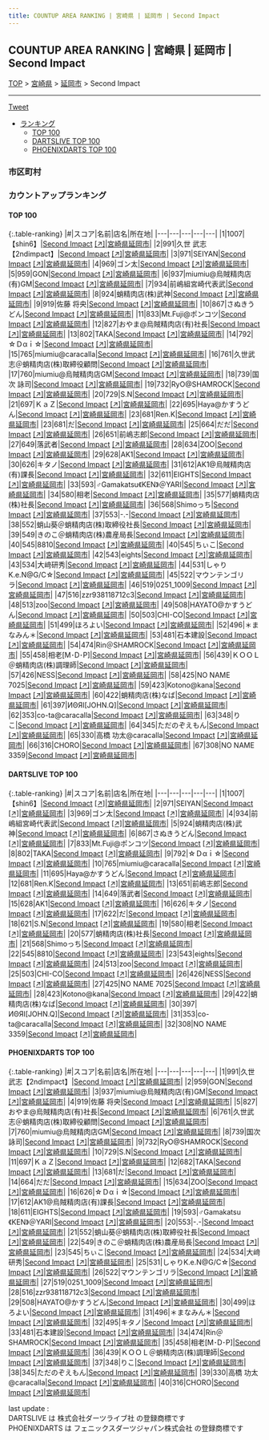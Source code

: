 ```yaml
---
title: COUNTUP AREA RANKING | 宮崎県 | 延岡市 | Second Impact
---
```

## COUNTUP AREA RANKING | 宮崎県 | 延岡市 | Second Impact

[TOP](/darts/rank/) > [宮崎県](/darts/rank/宮崎県/) > [延岡市](/darts/rank/宮崎県/延岡市/) > Second Impact

___

<a href="https://twitter.com/share?ref_src=twsrc%5Etfw" data-text="COUNTUP AREA RANKING | 宮崎県延岡市Second Impact" class="twitter-share-button" data-hashtags="DARTSLIVE,PHOENIXDARTS,darts,ダーツ" data-show-count="false">Tweet</a>

* [ランキング](#カウントアップランキング)
    * [TOP 100](#top-100)
    * [DARTSLIVE TOP 100](#dartslive-top-100)
    * [PHOENIXDARTS TOP 100](#phoenixdarts-top-100)

### 市区町村

<ul>

</ul>

### カウントアップランキング

#### TOP 100



{:.table-ranking}
|#|スコア|名前|店名|所在地|
|---|---|---|---|---|
|1|1007|<span class="rank-name-dl">【shin6】</span>|<a href="/darts/rank/shops/5726c1d4e5c97b0825d56fb0e5c39bac.html">Second Impact</a> <a href="https://search.dartslive.com/jp/shop/5726c1d4e5c97b0825d56fb0e5c39bac">[↗]</a>|<a href="/darts/rank/宮崎県/延岡市">宮崎県延岡市</a>|
|2|991|<span class="rank-name-pd">久世 武志【2ndimpact】</span>|<a href="/darts/rank/shops/91145.html">Second Impact</a> <a href="https://vs.phoenixdarts.com/jp/shop/shopDetailInfo/s_91145?s_seq=91145">[↗]</a>|<a href="/darts/rank/宮崎県/延岡市">宮崎県延岡市</a>|
|3|971|<span class="rank-name-dl">SEIYAN</span>|<a href="/darts/rank/shops/5726c1d4e5c97b0825d56fb0e5c39bac.html">Second Impact</a> <a href="https://search.dartslive.com/jp/shop/5726c1d4e5c97b0825d56fb0e5c39bac">[↗]</a>|<a href="/darts/rank/宮崎県/延岡市">宮崎県延岡市</a>|
|4|969|<span class="rank-name-dl">ゴン太</span>|<a href="/darts/rank/shops/5726c1d4e5c97b0825d56fb0e5c39bac.html">Second Impact</a> <a href="https://search.dartslive.com/jp/shop/5726c1d4e5c97b0825d56fb0e5c39bac">[↗]</a>|<a href="/darts/rank/宮崎県/延岡市">宮崎県延岡市</a>|
|5|959|<span class="rank-name-pd">GON</span>|<a href="/darts/rank/shops/91145.html">Second Impact</a> <a href="https://vs.phoenixdarts.com/jp/shop/shopDetailInfo/s_91145?s_seq=91145">[↗]</a>|<a href="/darts/rank/宮崎県/延岡市">宮崎県延岡市</a>|
|6|937|<span class="rank-name-pd">miumiu@烏賊精肉店(有)GM</span>|<a href="/darts/rank/shops/91145.html">Second Impact</a> <a href="https://vs.phoenixdarts.com/jp/shop/shopDetailInfo/s_91145?s_seq=91145">[↗]</a>|<a href="/darts/rank/宮崎県/延岡市">宮崎県延岡市</a>|
|7|934|<span class="rank-name-dl">前嶋組宮崎代表武</span>|<a href="/darts/rank/shops/5726c1d4e5c97b0825d56fb0e5c39bac.html">Second Impact</a> <a href="https://search.dartslive.com/jp/shop/5726c1d4e5c97b0825d56fb0e5c39bac">[↗]</a>|<a href="/darts/rank/宮崎県/延岡市">宮崎県延岡市</a>|
|8|924|<span class="rank-name-dl">蛸精肉店(株)武神</span>|<a href="/darts/rank/shops/5726c1d4e5c97b0825d56fb0e5c39bac.html">Second Impact</a> <a href="https://search.dartslive.com/jp/shop/5726c1d4e5c97b0825d56fb0e5c39bac">[↗]</a>|<a href="/darts/rank/宮崎県/延岡市">宮崎県延岡市</a>|
|9|919|<span class="rank-name-pd">佐藤 将央</span>|<a href="/darts/rank/shops/91145.html">Second Impact</a> <a href="https://vs.phoenixdarts.com/jp/shop/shopDetailInfo/s_91145?s_seq=91145">[↗]</a>|<a href="/darts/rank/宮崎県/延岡市">宮崎県延岡市</a>|
|10|867|<span class="rank-name-dl">さぬきうどん</span>|<a href="/darts/rank/shops/5726c1d4e5c97b0825d56fb0e5c39bac.html">Second Impact</a> <a href="https://search.dartslive.com/jp/shop/5726c1d4e5c97b0825d56fb0e5c39bac">[↗]</a>|<a href="/darts/rank/宮崎県/延岡市">宮崎県延岡市</a>|
|11|833|<span class="rank-name-dl">Mt.Fuji@ポンコツ</span>|<a href="/darts/rank/shops/5726c1d4e5c97b0825d56fb0e5c39bac.html">Second Impact</a> <a href="https://search.dartslive.com/jp/shop/5726c1d4e5c97b0825d56fb0e5c39bac">[↗]</a>|<a href="/darts/rank/宮崎県/延岡市">宮崎県延岡市</a>|
|12|827|<span class="rank-name-pd">おやま@烏賊精肉店(有)社長</span>|<a href="/darts/rank/shops/91145.html">Second Impact</a> <a href="https://vs.phoenixdarts.com/jp/shop/shopDetailInfo/s_91145?s_seq=91145">[↗]</a>|<a href="/darts/rank/宮崎県/延岡市">宮崎県延岡市</a>|
|13|802|<span class="rank-name-dl">TAKA</span>|<a href="/darts/rank/shops/5726c1d4e5c97b0825d56fb0e5c39bac.html">Second Impact</a> <a href="https://search.dartslive.com/jp/shop/5726c1d4e5c97b0825d56fb0e5c39bac">[↗]</a>|<a href="/darts/rank/宮崎県/延岡市">宮崎県延岡市</a>|
|14|792|<span class="rank-name-dl">☆Ｄαｉ☆</span>|<a href="/darts/rank/shops/5726c1d4e5c97b0825d56fb0e5c39bac.html">Second Impact</a> <a href="https://search.dartslive.com/jp/shop/5726c1d4e5c97b0825d56fb0e5c39bac">[↗]</a>|<a href="/darts/rank/宮崎県/延岡市">宮崎県延岡市</a>|
|15|765|<span class="rank-name-dl">miumiu@caracalla</span>|<a href="/darts/rank/shops/5726c1d4e5c97b0825d56fb0e5c39bac.html">Second Impact</a> <a href="https://search.dartslive.com/jp/shop/5726c1d4e5c97b0825d56fb0e5c39bac">[↗]</a>|<a href="/darts/rank/宮崎県/延岡市">宮崎県延岡市</a>|
|16|761|<span class="rank-name-pd">久世武志＠蛸精肉店(株)取締役顧問</span>|<a href="/darts/rank/shops/91145.html">Second Impact</a> <a href="https://vs.phoenixdarts.com/jp/shop/shopDetailInfo/s_91145?s_seq=91145">[↗]</a>|<a href="/darts/rank/宮崎県/延岡市">宮崎県延岡市</a>|
|17|760|<span class="rank-name-pd">miumiu@烏賊精肉店GM</span>|<a href="/darts/rank/shops/91145.html">Second Impact</a> <a href="https://vs.phoenixdarts.com/jp/shop/shopDetailInfo/s_91145?s_seq=91145">[↗]</a>|<a href="/darts/rank/宮崎県/延岡市">宮崎県延岡市</a>|
|18|739|<span class="rank-name-pd"><span class="pro-icon-pd"></span>国次 詠司</span>|<a href="/darts/rank/shops/91145.html">Second Impact</a> <a href="https://vs.phoenixdarts.com/jp/shop/shopDetailInfo/s_91145?s_seq=91145">[↗]</a>|<a href="/darts/rank/宮崎県/延岡市">宮崎県延岡市</a>|
|19|732|<span class="rank-name-pd">RyO@SHAMROCK</span>|<a href="/darts/rank/shops/91145.html">Second Impact</a> <a href="https://vs.phoenixdarts.com/jp/shop/shopDetailInfo/s_91145?s_seq=91145">[↗]</a>|<a href="/darts/rank/宮崎県/延岡市">宮崎県延岡市</a>|
|20|729|<span class="rank-name-pd">S.N</span>|<a href="/darts/rank/shops/91145.html">Second Impact</a> <a href="https://vs.phoenixdarts.com/jp/shop/shopDetailInfo/s_91145?s_seq=91145">[↗]</a>|<a href="/darts/rank/宮崎県/延岡市">宮崎県延岡市</a>|
|21|697|<span class="rank-name-pd">ＫａＺ</span>|<a href="/darts/rank/shops/91145.html">Second Impact</a> <a href="https://vs.phoenixdarts.com/jp/shop/shopDetailInfo/s_91145?s_seq=91145">[↗]</a>|<a href="/darts/rank/宮崎県/延岡市">宮崎県延岡市</a>|
|22|695|<span class="rank-name-dl">Haya@かすうどん</span>|<a href="/darts/rank/shops/5726c1d4e5c97b0825d56fb0e5c39bac.html">Second Impact</a> <a href="https://search.dartslive.com/jp/shop/5726c1d4e5c97b0825d56fb0e5c39bac">[↗]</a>|<a href="/darts/rank/宮崎県/延岡市">宮崎県延岡市</a>|
|23|681|<span class="rank-name-dl">Ren.K</span>|<a href="/darts/rank/shops/5726c1d4e5c97b0825d56fb0e5c39bac.html">Second Impact</a> <a href="https://search.dartslive.com/jp/shop/5726c1d4e5c97b0825d56fb0e5c39bac">[↗]</a>|<a href="/darts/rank/宮崎県/延岡市">宮崎県延岡市</a>|
|23|681|<span class="rank-name-pd">だ</span>|<a href="/darts/rank/shops/91145.html">Second Impact</a> <a href="https://vs.phoenixdarts.com/jp/shop/shopDetailInfo/s_91145?s_seq=91145">[↗]</a>|<a href="/darts/rank/宮崎県/延岡市">宮崎県延岡市</a>|
|25|664|<span class="rank-name-pd">だだ</span>|<a href="/darts/rank/shops/91145.html">Second Impact</a> <a href="https://vs.phoenixdarts.com/jp/shop/shopDetailInfo/s_91145?s_seq=91145">[↗]</a>|<a href="/darts/rank/宮崎県/延岡市">宮崎県延岡市</a>|
|26|651|<span class="rank-name-dl">前嶋志郎</span>|<a href="/darts/rank/shops/5726c1d4e5c97b0825d56fb0e5c39bac.html">Second Impact</a> <a href="https://search.dartslive.com/jp/shop/5726c1d4e5c97b0825d56fb0e5c39bac">[↗]</a>|<a href="/darts/rank/宮崎県/延岡市">宮崎県延岡市</a>|
|27|649|<span class="rank-name-dl">落武者</span>|<a href="/darts/rank/shops/5726c1d4e5c97b0825d56fb0e5c39bac.html">Second Impact</a> <a href="https://search.dartslive.com/jp/shop/5726c1d4e5c97b0825d56fb0e5c39bac">[↗]</a>|<a href="/darts/rank/宮崎県/延岡市">宮崎県延岡市</a>|
|28|634|<span class="rank-name-pd">ZOO</span>|<a href="/darts/rank/shops/91145.html">Second Impact</a> <a href="https://vs.phoenixdarts.com/jp/shop/shopDetailInfo/s_91145?s_seq=91145">[↗]</a>|<a href="/darts/rank/宮崎県/延岡市">宮崎県延岡市</a>|
|29|628|<span class="rank-name-dl">AK1</span>|<a href="/darts/rank/shops/5726c1d4e5c97b0825d56fb0e5c39bac.html">Second Impact</a> <a href="https://search.dartslive.com/jp/shop/5726c1d4e5c97b0825d56fb0e5c39bac">[↗]</a>|<a href="/darts/rank/宮崎県/延岡市">宮崎県延岡市</a>|
|30|626|<span class="rank-name-dl">キタノ</span>|<a href="/darts/rank/shops/5726c1d4e5c97b0825d56fb0e5c39bac.html">Second Impact</a> <a href="https://search.dartslive.com/jp/shop/5726c1d4e5c97b0825d56fb0e5c39bac">[↗]</a>|<a href="/darts/rank/宮崎県/延岡市">宮崎県延岡市</a>|
|31|612|<span class="rank-name-pd">AK1@烏賊精肉店(有)課長</span>|<a href="/darts/rank/shops/91145.html">Second Impact</a> <a href="https://vs.phoenixdarts.com/jp/shop/shopDetailInfo/s_91145?s_seq=91145">[↗]</a>|<a href="/darts/rank/宮崎県/延岡市">宮崎県延岡市</a>|
|32|611|<span class="rank-name-pd">EIGHTS</span>|<a href="/darts/rank/shops/91145.html">Second Impact</a> <a href="https://vs.phoenixdarts.com/jp/shop/shopDetailInfo/s_91145?s_seq=91145">[↗]</a>|<a href="/darts/rank/宮崎県/延岡市">宮崎県延岡市</a>|
|33|593|<span class="rank-name-pd">♂Gamakatsu《KEN》＠YARI</span>|<a href="/darts/rank/shops/91145.html">Second Impact</a> <a href="https://vs.phoenixdarts.com/jp/shop/shopDetailInfo/s_91145?s_seq=91145">[↗]</a>|<a href="/darts/rank/宮崎県/延岡市">宮崎県延岡市</a>|
|34|580|<span class="rank-name-dl">相老</span>|<a href="/darts/rank/shops/5726c1d4e5c97b0825d56fb0e5c39bac.html">Second Impact</a> <a href="https://search.dartslive.com/jp/shop/5726c1d4e5c97b0825d56fb0e5c39bac">[↗]</a>|<a href="/darts/rank/宮崎県/延岡市">宮崎県延岡市</a>|
|35|577|<span class="rank-name-dl">蛸精肉店(株)社長</span>|<a href="/darts/rank/shops/5726c1d4e5c97b0825d56fb0e5c39bac.html">Second Impact</a> <a href="https://search.dartslive.com/jp/shop/5726c1d4e5c97b0825d56fb0e5c39bac">[↗]</a>|<a href="/darts/rank/宮崎県/延岡市">宮崎県延岡市</a>|
|36|568|<span class="rank-name-dl">Shimoっち</span>|<a href="/darts/rank/shops/5726c1d4e5c97b0825d56fb0e5c39bac.html">Second Impact</a> <a href="https://search.dartslive.com/jp/shop/5726c1d4e5c97b0825d56fb0e5c39bac">[↗]</a>|<a href="/darts/rank/宮崎県/延岡市">宮崎県延岡市</a>|
|37|553|<span class="rank-name-pd">-.-</span>|<a href="/darts/rank/shops/91145.html">Second Impact</a> <a href="https://vs.phoenixdarts.com/jp/shop/shopDetailInfo/s_91145?s_seq=91145">[↗]</a>|<a href="/darts/rank/宮崎県/延岡市">宮崎県延岡市</a>|
|38|552|<span class="rank-name-pd">蛸山葵＠蛸精肉店(株)取締役社長</span>|<a href="/darts/rank/shops/91145.html">Second Impact</a> <a href="https://vs.phoenixdarts.com/jp/shop/shopDetailInfo/s_91145?s_seq=91145">[↗]</a>|<a href="/darts/rank/宮崎県/延岡市">宮崎県延岡市</a>|
|39|549|<span class="rank-name-pd">きのこ＠蛸精肉店(株)農産局長</span>|<a href="/darts/rank/shops/91145.html">Second Impact</a> <a href="https://vs.phoenixdarts.com/jp/shop/shopDetailInfo/s_91145?s_seq=91145">[↗]</a>|<a href="/darts/rank/宮崎県/延岡市">宮崎県延岡市</a>|
|40|545|<span class="rank-name-dl">8810</span>|<a href="/darts/rank/shops/5726c1d4e5c97b0825d56fb0e5c39bac.html">Second Impact</a> <a href="https://search.dartslive.com/jp/shop/5726c1d4e5c97b0825d56fb0e5c39bac">[↗]</a>|<a href="/darts/rank/宮崎県/延岡市">宮崎県延岡市</a>|
|40|545|<span class="rank-name-pd">ちぃこ</span>|<a href="/darts/rank/shops/91145.html">Second Impact</a> <a href="https://vs.phoenixdarts.com/jp/shop/shopDetailInfo/s_91145?s_seq=91145">[↗]</a>|<a href="/darts/rank/宮崎県/延岡市">宮崎県延岡市</a>|
|42|543|<span class="rank-name-dl">eights</span>|<a href="/darts/rank/shops/5726c1d4e5c97b0825d56fb0e5c39bac.html">Second Impact</a> <a href="https://search.dartslive.com/jp/shop/5726c1d4e5c97b0825d56fb0e5c39bac">[↗]</a>|<a href="/darts/rank/宮崎県/延岡市">宮崎県延岡市</a>|
|43|534|<span class="rank-name-pd">大﨑研秀</span>|<a href="/darts/rank/shops/91145.html">Second Impact</a> <a href="https://vs.phoenixdarts.com/jp/shop/shopDetailInfo/s_91145?s_seq=91145">[↗]</a>|<a href="/darts/rank/宮崎県/延岡市">宮崎県延岡市</a>|
|44|531|<span class="rank-name-pd">しゃりK.e.N@G/C☆</span>|<a href="/darts/rank/shops/91145.html">Second Impact</a> <a href="https://vs.phoenixdarts.com/jp/shop/shopDetailInfo/s_91145?s_seq=91145">[↗]</a>|<a href="/darts/rank/宮崎県/延岡市">宮崎県延岡市</a>|
|45|522|<span class="rank-name-pd">マウンテンゴリラ</span>|<a href="/darts/rank/shops/91145.html">Second Impact</a> <a href="https://vs.phoenixdarts.com/jp/shop/shopDetailInfo/s_91145?s_seq=91145">[↗]</a>|<a href="/darts/rank/宮崎県/延岡市">宮崎県延岡市</a>|
|46|519|<span class="rank-name-pd">0251_1009</span>|<a href="/darts/rank/shops/91145.html">Second Impact</a> <a href="https://vs.phoenixdarts.com/jp/shop/shopDetailInfo/s_91145?s_seq=91145">[↗]</a>|<a href="/darts/rank/宮崎県/延岡市">宮崎県延岡市</a>|
|47|516|<span class="rank-name-pd">zzr938118712c3</span>|<a href="/darts/rank/shops/91145.html">Second Impact</a> <a href="https://vs.phoenixdarts.com/jp/shop/shopDetailInfo/s_91145?s_seq=91145">[↗]</a>|<a href="/darts/rank/宮崎県/延岡市">宮崎県延岡市</a>|
|48|513|<span class="rank-name-dl">zoo</span>|<a href="/darts/rank/shops/5726c1d4e5c97b0825d56fb0e5c39bac.html">Second Impact</a> <a href="https://search.dartslive.com/jp/shop/5726c1d4e5c97b0825d56fb0e5c39bac">[↗]</a>|<a href="/darts/rank/宮崎県/延岡市">宮崎県延岡市</a>|
|49|508|<span class="rank-name-pd">HAYATO@かすうどん</span>|<a href="/darts/rank/shops/91145.html">Second Impact</a> <a href="https://vs.phoenixdarts.com/jp/shop/shopDetailInfo/s_91145?s_seq=91145">[↗]</a>|<a href="/darts/rank/宮崎県/延岡市">宮崎県延岡市</a>|
|50|503|<span class="rank-name-dl">CHI-CO</span>|<a href="/darts/rank/shops/5726c1d4e5c97b0825d56fb0e5c39bac.html">Second Impact</a> <a href="https://search.dartslive.com/jp/shop/5726c1d4e5c97b0825d56fb0e5c39bac">[↗]</a>|<a href="/darts/rank/宮崎県/延岡市">宮崎県延岡市</a>|
|51|499|<span class="rank-name-pd">ほろよい</span>|<a href="/darts/rank/shops/91145.html">Second Impact</a> <a href="https://vs.phoenixdarts.com/jp/shop/shopDetailInfo/s_91145?s_seq=91145">[↗]</a>|<a href="/darts/rank/宮崎県/延岡市">宮崎県延岡市</a>|
|52|496|<span class="rank-name-pd">＊まなみん＊</span>|<a href="/darts/rank/shops/91145.html">Second Impact</a> <a href="https://vs.phoenixdarts.com/jp/shop/shopDetailInfo/s_91145?s_seq=91145">[↗]</a>|<a href="/darts/rank/宮崎県/延岡市">宮崎県延岡市</a>|
|53|481|<span class="rank-name-pd">石本建設</span>|<a href="/darts/rank/shops/91145.html">Second Impact</a> <a href="https://vs.phoenixdarts.com/jp/shop/shopDetailInfo/s_91145?s_seq=91145">[↗]</a>|<a href="/darts/rank/宮崎県/延岡市">宮崎県延岡市</a>|
|54|474|<span class="rank-name-pd">Rin＠SHAMROCK</span>|<a href="/darts/rank/shops/91145.html">Second Impact</a> <a href="https://vs.phoenixdarts.com/jp/shop/shopDetailInfo/s_91145?s_seq=91145">[↗]</a>|<a href="/darts/rank/宮崎県/延岡市">宮崎県延岡市</a>|
|55|458|<span class="rank-name-pd">相老[M･D･P]</span>|<a href="/darts/rank/shops/91145.html">Second Impact</a> <a href="https://vs.phoenixdarts.com/jp/shop/shopDetailInfo/s_91145?s_seq=91145">[↗]</a>|<a href="/darts/rank/宮崎県/延岡市">宮崎県延岡市</a>|
|56|439|<span class="rank-name-pd">ＫＯＯＬ＠蛸精肉店(株)調理師</span>|<a href="/darts/rank/shops/91145.html">Second Impact</a> <a href="https://vs.phoenixdarts.com/jp/shop/shopDetailInfo/s_91145?s_seq=91145">[↗]</a>|<a href="/darts/rank/宮崎県/延岡市">宮崎県延岡市</a>|
|57|426|<span class="rank-name-dl">NESS</span>|<a href="/darts/rank/shops/5726c1d4e5c97b0825d56fb0e5c39bac.html">Second Impact</a> <a href="https://search.dartslive.com/jp/shop/5726c1d4e5c97b0825d56fb0e5c39bac">[↗]</a>|<a href="/darts/rank/宮崎県/延岡市">宮崎県延岡市</a>|
|58|425|<span class="rank-name-dl">NO NAME 7025</span>|<a href="/darts/rank/shops/5726c1d4e5c97b0825d56fb0e5c39bac.html">Second Impact</a> <a href="https://search.dartslive.com/jp/shop/5726c1d4e5c97b0825d56fb0e5c39bac">[↗]</a>|<a href="/darts/rank/宮崎県/延岡市">宮崎県延岡市</a>|
|59|423|<span class="rank-name-dl">Kotono@kana</span>|<a href="/darts/rank/shops/5726c1d4e5c97b0825d56fb0e5c39bac.html">Second Impact</a> <a href="https://search.dartslive.com/jp/shop/5726c1d4e5c97b0825d56fb0e5c39bac">[↗]</a>|<a href="/darts/rank/宮崎県/延岡市">宮崎県延岡市</a>|
|60|422|<span class="rank-name-dl">蛸精肉店(株)なば</span>|<a href="/darts/rank/shops/5726c1d4e5c97b0825d56fb0e5c39bac.html">Second Impact</a> <a href="https://search.dartslive.com/jp/shop/5726c1d4e5c97b0825d56fb0e5c39bac">[↗]</a>|<a href="/darts/rank/宮崎県/延岡市">宮崎県延岡市</a>|
|61|397|<span class="rank-name-dl">ИΘЯI[JOHN.Q]</span>|<a href="/darts/rank/shops/5726c1d4e5c97b0825d56fb0e5c39bac.html">Second Impact</a> <a href="https://search.dartslive.com/jp/shop/5726c1d4e5c97b0825d56fb0e5c39bac">[↗]</a>|<a href="/darts/rank/宮崎県/延岡市">宮崎県延岡市</a>|
|62|353|<span class="rank-name-dl">co-ta@caracalla</span>|<a href="/darts/rank/shops/5726c1d4e5c97b0825d56fb0e5c39bac.html">Second Impact</a> <a href="https://search.dartslive.com/jp/shop/5726c1d4e5c97b0825d56fb0e5c39bac">[↗]</a>|<a href="/darts/rank/宮崎県/延岡市">宮崎県延岡市</a>|
|63|348|<span class="rank-name-pd">りこ</span>|<a href="/darts/rank/shops/91145.html">Second Impact</a> <a href="https://vs.phoenixdarts.com/jp/shop/shopDetailInfo/s_91145?s_seq=91145">[↗]</a>|<a href="/darts/rank/宮崎県/延岡市">宮崎県延岡市</a>|
|64|345|<span class="rank-name-pd">ただのぞえもん</span>|<a href="/darts/rank/shops/91145.html">Second Impact</a> <a href="https://vs.phoenixdarts.com/jp/shop/shopDetailInfo/s_91145?s_seq=91145">[↗]</a>|<a href="/darts/rank/宮崎県/延岡市">宮崎県延岡市</a>|
|65|330|<span class="rank-name-pd">高橋 功太@caracalla</span>|<a href="/darts/rank/shops/91145.html">Second Impact</a> <a href="https://vs.phoenixdarts.com/jp/shop/shopDetailInfo/s_91145?s_seq=91145">[↗]</a>|<a href="/darts/rank/宮崎県/延岡市">宮崎県延岡市</a>|
|66|316|<span class="rank-name-pd">CHORO</span>|<a href="/darts/rank/shops/91145.html">Second Impact</a> <a href="https://vs.phoenixdarts.com/jp/shop/shopDetailInfo/s_91145?s_seq=91145">[↗]</a>|<a href="/darts/rank/宮崎県/延岡市">宮崎県延岡市</a>|
|67|308|<span class="rank-name-dl">NO NAME 3359</span>|<a href="/darts/rank/shops/5726c1d4e5c97b0825d56fb0e5c39bac.html">Second Impact</a> <a href="https://search.dartslive.com/jp/shop/5726c1d4e5c97b0825d56fb0e5c39bac">[↗]</a>|<a href="/darts/rank/宮崎県/延岡市">宮崎県延岡市</a>|


#### DARTSLIVE TOP 100



{:.table-ranking}
|#|スコア|名前|店名|所在地|
|---|---|---|---|---|
|1|1007|<span class="rank-name-dl">【shin6】</span>|<a href="/darts/rank/shops/5726c1d4e5c97b0825d56fb0e5c39bac.html">Second Impact</a> <a href="https://search.dartslive.com/jp/shop/5726c1d4e5c97b0825d56fb0e5c39bac">[↗]</a>|<a href="/darts/rank/宮崎県/延岡市">宮崎県延岡市</a>|
|2|971|<span class="rank-name-dl">SEIYAN</span>|<a href="/darts/rank/shops/5726c1d4e5c97b0825d56fb0e5c39bac.html">Second Impact</a> <a href="https://search.dartslive.com/jp/shop/5726c1d4e5c97b0825d56fb0e5c39bac">[↗]</a>|<a href="/darts/rank/宮崎県/延岡市">宮崎県延岡市</a>|
|3|969|<span class="rank-name-dl">ゴン太</span>|<a href="/darts/rank/shops/5726c1d4e5c97b0825d56fb0e5c39bac.html">Second Impact</a> <a href="https://search.dartslive.com/jp/shop/5726c1d4e5c97b0825d56fb0e5c39bac">[↗]</a>|<a href="/darts/rank/宮崎県/延岡市">宮崎県延岡市</a>|
|4|934|<span class="rank-name-dl">前嶋組宮崎代表武</span>|<a href="/darts/rank/shops/5726c1d4e5c97b0825d56fb0e5c39bac.html">Second Impact</a> <a href="https://search.dartslive.com/jp/shop/5726c1d4e5c97b0825d56fb0e5c39bac">[↗]</a>|<a href="/darts/rank/宮崎県/延岡市">宮崎県延岡市</a>|
|5|924|<span class="rank-name-dl">蛸精肉店(株)武神</span>|<a href="/darts/rank/shops/5726c1d4e5c97b0825d56fb0e5c39bac.html">Second Impact</a> <a href="https://search.dartslive.com/jp/shop/5726c1d4e5c97b0825d56fb0e5c39bac">[↗]</a>|<a href="/darts/rank/宮崎県/延岡市">宮崎県延岡市</a>|
|6|867|<span class="rank-name-dl">さぬきうどん</span>|<a href="/darts/rank/shops/5726c1d4e5c97b0825d56fb0e5c39bac.html">Second Impact</a> <a href="https://search.dartslive.com/jp/shop/5726c1d4e5c97b0825d56fb0e5c39bac">[↗]</a>|<a href="/darts/rank/宮崎県/延岡市">宮崎県延岡市</a>|
|7|833|<span class="rank-name-dl">Mt.Fuji@ポンコツ</span>|<a href="/darts/rank/shops/5726c1d4e5c97b0825d56fb0e5c39bac.html">Second Impact</a> <a href="https://search.dartslive.com/jp/shop/5726c1d4e5c97b0825d56fb0e5c39bac">[↗]</a>|<a href="/darts/rank/宮崎県/延岡市">宮崎県延岡市</a>|
|8|802|<span class="rank-name-dl">TAKA</span>|<a href="/darts/rank/shops/5726c1d4e5c97b0825d56fb0e5c39bac.html">Second Impact</a> <a href="https://search.dartslive.com/jp/shop/5726c1d4e5c97b0825d56fb0e5c39bac">[↗]</a>|<a href="/darts/rank/宮崎県/延岡市">宮崎県延岡市</a>|
|9|792|<span class="rank-name-dl">☆Ｄαｉ☆</span>|<a href="/darts/rank/shops/5726c1d4e5c97b0825d56fb0e5c39bac.html">Second Impact</a> <a href="https://search.dartslive.com/jp/shop/5726c1d4e5c97b0825d56fb0e5c39bac">[↗]</a>|<a href="/darts/rank/宮崎県/延岡市">宮崎県延岡市</a>|
|10|765|<span class="rank-name-dl">miumiu@caracalla</span>|<a href="/darts/rank/shops/5726c1d4e5c97b0825d56fb0e5c39bac.html">Second Impact</a> <a href="https://search.dartslive.com/jp/shop/5726c1d4e5c97b0825d56fb0e5c39bac">[↗]</a>|<a href="/darts/rank/宮崎県/延岡市">宮崎県延岡市</a>|
|11|695|<span class="rank-name-dl">Haya@かすうどん</span>|<a href="/darts/rank/shops/5726c1d4e5c97b0825d56fb0e5c39bac.html">Second Impact</a> <a href="https://search.dartslive.com/jp/shop/5726c1d4e5c97b0825d56fb0e5c39bac">[↗]</a>|<a href="/darts/rank/宮崎県/延岡市">宮崎県延岡市</a>|
|12|681|<span class="rank-name-dl">Ren.K</span>|<a href="/darts/rank/shops/5726c1d4e5c97b0825d56fb0e5c39bac.html">Second Impact</a> <a href="https://search.dartslive.com/jp/shop/5726c1d4e5c97b0825d56fb0e5c39bac">[↗]</a>|<a href="/darts/rank/宮崎県/延岡市">宮崎県延岡市</a>|
|13|651|<span class="rank-name-dl">前嶋志郎</span>|<a href="/darts/rank/shops/5726c1d4e5c97b0825d56fb0e5c39bac.html">Second Impact</a> <a href="https://search.dartslive.com/jp/shop/5726c1d4e5c97b0825d56fb0e5c39bac">[↗]</a>|<a href="/darts/rank/宮崎県/延岡市">宮崎県延岡市</a>|
|14|649|<span class="rank-name-dl">落武者</span>|<a href="/darts/rank/shops/5726c1d4e5c97b0825d56fb0e5c39bac.html">Second Impact</a> <a href="https://search.dartslive.com/jp/shop/5726c1d4e5c97b0825d56fb0e5c39bac">[↗]</a>|<a href="/darts/rank/宮崎県/延岡市">宮崎県延岡市</a>|
|15|628|<span class="rank-name-dl">AK1</span>|<a href="/darts/rank/shops/5726c1d4e5c97b0825d56fb0e5c39bac.html">Second Impact</a> <a href="https://search.dartslive.com/jp/shop/5726c1d4e5c97b0825d56fb0e5c39bac">[↗]</a>|<a href="/darts/rank/宮崎県/延岡市">宮崎県延岡市</a>|
|16|626|<span class="rank-name-dl">キタノ</span>|<a href="/darts/rank/shops/5726c1d4e5c97b0825d56fb0e5c39bac.html">Second Impact</a> <a href="https://search.dartslive.com/jp/shop/5726c1d4e5c97b0825d56fb0e5c39bac">[↗]</a>|<a href="/darts/rank/宮崎県/延岡市">宮崎県延岡市</a>|
|17|622|<span class="rank-name-dl">だ</span>|<a href="/darts/rank/shops/5726c1d4e5c97b0825d56fb0e5c39bac.html">Second Impact</a> <a href="https://search.dartslive.com/jp/shop/5726c1d4e5c97b0825d56fb0e5c39bac">[↗]</a>|<a href="/darts/rank/宮崎県/延岡市">宮崎県延岡市</a>|
|18|621|<span class="rank-name-dl">S.N</span>|<a href="/darts/rank/shops/5726c1d4e5c97b0825d56fb0e5c39bac.html">Second Impact</a> <a href="https://search.dartslive.com/jp/shop/5726c1d4e5c97b0825d56fb0e5c39bac">[↗]</a>|<a href="/darts/rank/宮崎県/延岡市">宮崎県延岡市</a>|
|19|580|<span class="rank-name-dl">相老</span>|<a href="/darts/rank/shops/5726c1d4e5c97b0825d56fb0e5c39bac.html">Second Impact</a> <a href="https://search.dartslive.com/jp/shop/5726c1d4e5c97b0825d56fb0e5c39bac">[↗]</a>|<a href="/darts/rank/宮崎県/延岡市">宮崎県延岡市</a>|
|20|577|<span class="rank-name-dl">蛸精肉店(株)社長</span>|<a href="/darts/rank/shops/5726c1d4e5c97b0825d56fb0e5c39bac.html">Second Impact</a> <a href="https://search.dartslive.com/jp/shop/5726c1d4e5c97b0825d56fb0e5c39bac">[↗]</a>|<a href="/darts/rank/宮崎県/延岡市">宮崎県延岡市</a>|
|21|568|<span class="rank-name-dl">Shimoっち</span>|<a href="/darts/rank/shops/5726c1d4e5c97b0825d56fb0e5c39bac.html">Second Impact</a> <a href="https://search.dartslive.com/jp/shop/5726c1d4e5c97b0825d56fb0e5c39bac">[↗]</a>|<a href="/darts/rank/宮崎県/延岡市">宮崎県延岡市</a>|
|22|545|<span class="rank-name-dl">8810</span>|<a href="/darts/rank/shops/5726c1d4e5c97b0825d56fb0e5c39bac.html">Second Impact</a> <a href="https://search.dartslive.com/jp/shop/5726c1d4e5c97b0825d56fb0e5c39bac">[↗]</a>|<a href="/darts/rank/宮崎県/延岡市">宮崎県延岡市</a>|
|23|543|<span class="rank-name-dl">eights</span>|<a href="/darts/rank/shops/5726c1d4e5c97b0825d56fb0e5c39bac.html">Second Impact</a> <a href="https://search.dartslive.com/jp/shop/5726c1d4e5c97b0825d56fb0e5c39bac">[↗]</a>|<a href="/darts/rank/宮崎県/延岡市">宮崎県延岡市</a>|
|24|513|<span class="rank-name-dl">zoo</span>|<a href="/darts/rank/shops/5726c1d4e5c97b0825d56fb0e5c39bac.html">Second Impact</a> <a href="https://search.dartslive.com/jp/shop/5726c1d4e5c97b0825d56fb0e5c39bac">[↗]</a>|<a href="/darts/rank/宮崎県/延岡市">宮崎県延岡市</a>|
|25|503|<span class="rank-name-dl">CHI-CO</span>|<a href="/darts/rank/shops/5726c1d4e5c97b0825d56fb0e5c39bac.html">Second Impact</a> <a href="https://search.dartslive.com/jp/shop/5726c1d4e5c97b0825d56fb0e5c39bac">[↗]</a>|<a href="/darts/rank/宮崎県/延岡市">宮崎県延岡市</a>|
|26|426|<span class="rank-name-dl">NESS</span>|<a href="/darts/rank/shops/5726c1d4e5c97b0825d56fb0e5c39bac.html">Second Impact</a> <a href="https://search.dartslive.com/jp/shop/5726c1d4e5c97b0825d56fb0e5c39bac">[↗]</a>|<a href="/darts/rank/宮崎県/延岡市">宮崎県延岡市</a>|
|27|425|<span class="rank-name-dl">NO NAME 7025</span>|<a href="/darts/rank/shops/5726c1d4e5c97b0825d56fb0e5c39bac.html">Second Impact</a> <a href="https://search.dartslive.com/jp/shop/5726c1d4e5c97b0825d56fb0e5c39bac">[↗]</a>|<a href="/darts/rank/宮崎県/延岡市">宮崎県延岡市</a>|
|28|423|<span class="rank-name-dl">Kotono@kana</span>|<a href="/darts/rank/shops/5726c1d4e5c97b0825d56fb0e5c39bac.html">Second Impact</a> <a href="https://search.dartslive.com/jp/shop/5726c1d4e5c97b0825d56fb0e5c39bac">[↗]</a>|<a href="/darts/rank/宮崎県/延岡市">宮崎県延岡市</a>|
|29|422|<span class="rank-name-dl">蛸精肉店(株)なば</span>|<a href="/darts/rank/shops/5726c1d4e5c97b0825d56fb0e5c39bac.html">Second Impact</a> <a href="https://search.dartslive.com/jp/shop/5726c1d4e5c97b0825d56fb0e5c39bac">[↗]</a>|<a href="/darts/rank/宮崎県/延岡市">宮崎県延岡市</a>|
|30|397|<span class="rank-name-dl">ИΘЯI[JOHN.Q]</span>|<a href="/darts/rank/shops/5726c1d4e5c97b0825d56fb0e5c39bac.html">Second Impact</a> <a href="https://search.dartslive.com/jp/shop/5726c1d4e5c97b0825d56fb0e5c39bac">[↗]</a>|<a href="/darts/rank/宮崎県/延岡市">宮崎県延岡市</a>|
|31|353|<span class="rank-name-dl">co-ta@caracalla</span>|<a href="/darts/rank/shops/5726c1d4e5c97b0825d56fb0e5c39bac.html">Second Impact</a> <a href="https://search.dartslive.com/jp/shop/5726c1d4e5c97b0825d56fb0e5c39bac">[↗]</a>|<a href="/darts/rank/宮崎県/延岡市">宮崎県延岡市</a>|
|32|308|<span class="rank-name-dl">NO NAME 3359</span>|<a href="/darts/rank/shops/5726c1d4e5c97b0825d56fb0e5c39bac.html">Second Impact</a> <a href="https://search.dartslive.com/jp/shop/5726c1d4e5c97b0825d56fb0e5c39bac">[↗]</a>|<a href="/darts/rank/宮崎県/延岡市">宮崎県延岡市</a>|


#### PHOENIXDARTS TOP 100



{:.table-ranking}
|#|スコア|名前|店名|所在地|
|---|---|---|---|---|
|1|991|<span class="rank-name-pd">久世 武志【2ndimpact】</span>|<a href="/darts/rank/shops/91145.html">Second Impact</a> <a href="https://vs.phoenixdarts.com/jp/shop/shopDetailInfo/s_91145?s_seq=91145">[↗]</a>|<a href="/darts/rank/宮崎県/延岡市">宮崎県延岡市</a>|
|2|959|<span class="rank-name-pd">GON</span>|<a href="/darts/rank/shops/91145.html">Second Impact</a> <a href="https://vs.phoenixdarts.com/jp/shop/shopDetailInfo/s_91145?s_seq=91145">[↗]</a>|<a href="/darts/rank/宮崎県/延岡市">宮崎県延岡市</a>|
|3|937|<span class="rank-name-pd">miumiu@烏賊精肉店(有)GM</span>|<a href="/darts/rank/shops/91145.html">Second Impact</a> <a href="https://vs.phoenixdarts.com/jp/shop/shopDetailInfo/s_91145?s_seq=91145">[↗]</a>|<a href="/darts/rank/宮崎県/延岡市">宮崎県延岡市</a>|
|4|919|<span class="rank-name-pd">佐藤 将央</span>|<a href="/darts/rank/shops/91145.html">Second Impact</a> <a href="https://vs.phoenixdarts.com/jp/shop/shopDetailInfo/s_91145?s_seq=91145">[↗]</a>|<a href="/darts/rank/宮崎県/延岡市">宮崎県延岡市</a>|
|5|827|<span class="rank-name-pd">おやま@烏賊精肉店(有)社長</span>|<a href="/darts/rank/shops/91145.html">Second Impact</a> <a href="https://vs.phoenixdarts.com/jp/shop/shopDetailInfo/s_91145?s_seq=91145">[↗]</a>|<a href="/darts/rank/宮崎県/延岡市">宮崎県延岡市</a>|
|6|761|<span class="rank-name-pd">久世武志＠蛸精肉店(株)取締役顧問</span>|<a href="/darts/rank/shops/91145.html">Second Impact</a> <a href="https://vs.phoenixdarts.com/jp/shop/shopDetailInfo/s_91145?s_seq=91145">[↗]</a>|<a href="/darts/rank/宮崎県/延岡市">宮崎県延岡市</a>|
|7|760|<span class="rank-name-pd">miumiu@烏賊精肉店GM</span>|<a href="/darts/rank/shops/91145.html">Second Impact</a> <a href="https://vs.phoenixdarts.com/jp/shop/shopDetailInfo/s_91145?s_seq=91145">[↗]</a>|<a href="/darts/rank/宮崎県/延岡市">宮崎県延岡市</a>|
|8|739|<span class="rank-name-pd"><span class="pro-icon-pd"></span>国次 詠司</span>|<a href="/darts/rank/shops/91145.html">Second Impact</a> <a href="https://vs.phoenixdarts.com/jp/shop/shopDetailInfo/s_91145?s_seq=91145">[↗]</a>|<a href="/darts/rank/宮崎県/延岡市">宮崎県延岡市</a>|
|9|732|<span class="rank-name-pd">RyO@SHAMROCK</span>|<a href="/darts/rank/shops/91145.html">Second Impact</a> <a href="https://vs.phoenixdarts.com/jp/shop/shopDetailInfo/s_91145?s_seq=91145">[↗]</a>|<a href="/darts/rank/宮崎県/延岡市">宮崎県延岡市</a>|
|10|729|<span class="rank-name-pd">S.N</span>|<a href="/darts/rank/shops/91145.html">Second Impact</a> <a href="https://vs.phoenixdarts.com/jp/shop/shopDetailInfo/s_91145?s_seq=91145">[↗]</a>|<a href="/darts/rank/宮崎県/延岡市">宮崎県延岡市</a>|
|11|697|<span class="rank-name-pd">ＫａＺ</span>|<a href="/darts/rank/shops/91145.html">Second Impact</a> <a href="https://vs.phoenixdarts.com/jp/shop/shopDetailInfo/s_91145?s_seq=91145">[↗]</a>|<a href="/darts/rank/宮崎県/延岡市">宮崎県延岡市</a>|
|12|682|<span class="rank-name-pd">TAKA</span>|<a href="/darts/rank/shops/91145.html">Second Impact</a> <a href="https://vs.phoenixdarts.com/jp/shop/shopDetailInfo/s_91145?s_seq=91145">[↗]</a>|<a href="/darts/rank/宮崎県/延岡市">宮崎県延岡市</a>|
|13|681|<span class="rank-name-pd">だ</span>|<a href="/darts/rank/shops/91145.html">Second Impact</a> <a href="https://vs.phoenixdarts.com/jp/shop/shopDetailInfo/s_91145?s_seq=91145">[↗]</a>|<a href="/darts/rank/宮崎県/延岡市">宮崎県延岡市</a>|
|14|664|<span class="rank-name-pd">だだ</span>|<a href="/darts/rank/shops/91145.html">Second Impact</a> <a href="https://vs.phoenixdarts.com/jp/shop/shopDetailInfo/s_91145?s_seq=91145">[↗]</a>|<a href="/darts/rank/宮崎県/延岡市">宮崎県延岡市</a>|
|15|634|<span class="rank-name-pd">ZOO</span>|<a href="/darts/rank/shops/91145.html">Second Impact</a> <a href="https://vs.phoenixdarts.com/jp/shop/shopDetailInfo/s_91145?s_seq=91145">[↗]</a>|<a href="/darts/rank/宮崎県/延岡市">宮崎県延岡市</a>|
|16|626|<span class="rank-name-pd">☆Ｄαｉ☆</span>|<a href="/darts/rank/shops/91145.html">Second Impact</a> <a href="https://vs.phoenixdarts.com/jp/shop/shopDetailInfo/s_91145?s_seq=91145">[↗]</a>|<a href="/darts/rank/宮崎県/延岡市">宮崎県延岡市</a>|
|17|612|<span class="rank-name-pd">AK1@烏賊精肉店(有)課長</span>|<a href="/darts/rank/shops/91145.html">Second Impact</a> <a href="https://vs.phoenixdarts.com/jp/shop/shopDetailInfo/s_91145?s_seq=91145">[↗]</a>|<a href="/darts/rank/宮崎県/延岡市">宮崎県延岡市</a>|
|18|611|<span class="rank-name-pd">EIGHTS</span>|<a href="/darts/rank/shops/91145.html">Second Impact</a> <a href="https://vs.phoenixdarts.com/jp/shop/shopDetailInfo/s_91145?s_seq=91145">[↗]</a>|<a href="/darts/rank/宮崎県/延岡市">宮崎県延岡市</a>|
|19|593|<span class="rank-name-pd">♂Gamakatsu《KEN》＠YARI</span>|<a href="/darts/rank/shops/91145.html">Second Impact</a> <a href="https://vs.phoenixdarts.com/jp/shop/shopDetailInfo/s_91145?s_seq=91145">[↗]</a>|<a href="/darts/rank/宮崎県/延岡市">宮崎県延岡市</a>|
|20|553|<span class="rank-name-pd">-.-</span>|<a href="/darts/rank/shops/91145.html">Second Impact</a> <a href="https://vs.phoenixdarts.com/jp/shop/shopDetailInfo/s_91145?s_seq=91145">[↗]</a>|<a href="/darts/rank/宮崎県/延岡市">宮崎県延岡市</a>|
|21|552|<span class="rank-name-pd">蛸山葵＠蛸精肉店(株)取締役社長</span>|<a href="/darts/rank/shops/91145.html">Second Impact</a> <a href="https://vs.phoenixdarts.com/jp/shop/shopDetailInfo/s_91145?s_seq=91145">[↗]</a>|<a href="/darts/rank/宮崎県/延岡市">宮崎県延岡市</a>|
|22|549|<span class="rank-name-pd">きのこ＠蛸精肉店(株)農産局長</span>|<a href="/darts/rank/shops/91145.html">Second Impact</a> <a href="https://vs.phoenixdarts.com/jp/shop/shopDetailInfo/s_91145?s_seq=91145">[↗]</a>|<a href="/darts/rank/宮崎県/延岡市">宮崎県延岡市</a>|
|23|545|<span class="rank-name-pd">ちぃこ</span>|<a href="/darts/rank/shops/91145.html">Second Impact</a> <a href="https://vs.phoenixdarts.com/jp/shop/shopDetailInfo/s_91145?s_seq=91145">[↗]</a>|<a href="/darts/rank/宮崎県/延岡市">宮崎県延岡市</a>|
|24|534|<span class="rank-name-pd">大﨑研秀</span>|<a href="/darts/rank/shops/91145.html">Second Impact</a> <a href="https://vs.phoenixdarts.com/jp/shop/shopDetailInfo/s_91145?s_seq=91145">[↗]</a>|<a href="/darts/rank/宮崎県/延岡市">宮崎県延岡市</a>|
|25|531|<span class="rank-name-pd">しゃりK.e.N@G/C☆</span>|<a href="/darts/rank/shops/91145.html">Second Impact</a> <a href="https://vs.phoenixdarts.com/jp/shop/shopDetailInfo/s_91145?s_seq=91145">[↗]</a>|<a href="/darts/rank/宮崎県/延岡市">宮崎県延岡市</a>|
|26|522|<span class="rank-name-pd">マウンテンゴリラ</span>|<a href="/darts/rank/shops/91145.html">Second Impact</a> <a href="https://vs.phoenixdarts.com/jp/shop/shopDetailInfo/s_91145?s_seq=91145">[↗]</a>|<a href="/darts/rank/宮崎県/延岡市">宮崎県延岡市</a>|
|27|519|<span class="rank-name-pd">0251_1009</span>|<a href="/darts/rank/shops/91145.html">Second Impact</a> <a href="https://vs.phoenixdarts.com/jp/shop/shopDetailInfo/s_91145?s_seq=91145">[↗]</a>|<a href="/darts/rank/宮崎県/延岡市">宮崎県延岡市</a>|
|28|516|<span class="rank-name-pd">zzr938118712c3</span>|<a href="/darts/rank/shops/91145.html">Second Impact</a> <a href="https://vs.phoenixdarts.com/jp/shop/shopDetailInfo/s_91145?s_seq=91145">[↗]</a>|<a href="/darts/rank/宮崎県/延岡市">宮崎県延岡市</a>|
|29|508|<span class="rank-name-pd">HAYATO@かすうどん</span>|<a href="/darts/rank/shops/91145.html">Second Impact</a> <a href="https://vs.phoenixdarts.com/jp/shop/shopDetailInfo/s_91145?s_seq=91145">[↗]</a>|<a href="/darts/rank/宮崎県/延岡市">宮崎県延岡市</a>|
|30|499|<span class="rank-name-pd">ほろよい</span>|<a href="/darts/rank/shops/91145.html">Second Impact</a> <a href="https://vs.phoenixdarts.com/jp/shop/shopDetailInfo/s_91145?s_seq=91145">[↗]</a>|<a href="/darts/rank/宮崎県/延岡市">宮崎県延岡市</a>|
|31|496|<span class="rank-name-pd">＊まなみん＊</span>|<a href="/darts/rank/shops/91145.html">Second Impact</a> <a href="https://vs.phoenixdarts.com/jp/shop/shopDetailInfo/s_91145?s_seq=91145">[↗]</a>|<a href="/darts/rank/宮崎県/延岡市">宮崎県延岡市</a>|
|32|495|<span class="rank-name-pd">キタノ</span>|<a href="/darts/rank/shops/91145.html">Second Impact</a> <a href="https://vs.phoenixdarts.com/jp/shop/shopDetailInfo/s_91145?s_seq=91145">[↗]</a>|<a href="/darts/rank/宮崎県/延岡市">宮崎県延岡市</a>|
|33|481|<span class="rank-name-pd">石本建設</span>|<a href="/darts/rank/shops/91145.html">Second Impact</a> <a href="https://vs.phoenixdarts.com/jp/shop/shopDetailInfo/s_91145?s_seq=91145">[↗]</a>|<a href="/darts/rank/宮崎県/延岡市">宮崎県延岡市</a>|
|34|474|<span class="rank-name-pd">Rin＠SHAMROCK</span>|<a href="/darts/rank/shops/91145.html">Second Impact</a> <a href="https://vs.phoenixdarts.com/jp/shop/shopDetailInfo/s_91145?s_seq=91145">[↗]</a>|<a href="/darts/rank/宮崎県/延岡市">宮崎県延岡市</a>|
|35|458|<span class="rank-name-pd">相老[M･D･P]</span>|<a href="/darts/rank/shops/91145.html">Second Impact</a> <a href="https://vs.phoenixdarts.com/jp/shop/shopDetailInfo/s_91145?s_seq=91145">[↗]</a>|<a href="/darts/rank/宮崎県/延岡市">宮崎県延岡市</a>|
|36|439|<span class="rank-name-pd">ＫＯＯＬ＠蛸精肉店(株)調理師</span>|<a href="/darts/rank/shops/91145.html">Second Impact</a> <a href="https://vs.phoenixdarts.com/jp/shop/shopDetailInfo/s_91145?s_seq=91145">[↗]</a>|<a href="/darts/rank/宮崎県/延岡市">宮崎県延岡市</a>|
|37|348|<span class="rank-name-pd">りこ</span>|<a href="/darts/rank/shops/91145.html">Second Impact</a> <a href="https://vs.phoenixdarts.com/jp/shop/shopDetailInfo/s_91145?s_seq=91145">[↗]</a>|<a href="/darts/rank/宮崎県/延岡市">宮崎県延岡市</a>|
|38|345|<span class="rank-name-pd">ただのぞえもん</span>|<a href="/darts/rank/shops/91145.html">Second Impact</a> <a href="https://vs.phoenixdarts.com/jp/shop/shopDetailInfo/s_91145?s_seq=91145">[↗]</a>|<a href="/darts/rank/宮崎県/延岡市">宮崎県延岡市</a>|
|39|330|<span class="rank-name-pd">高橋 功太@caracalla</span>|<a href="/darts/rank/shops/91145.html">Second Impact</a> <a href="https://vs.phoenixdarts.com/jp/shop/shopDetailInfo/s_91145?s_seq=91145">[↗]</a>|<a href="/darts/rank/宮崎県/延岡市">宮崎県延岡市</a>|
|40|316|<span class="rank-name-pd">CHORO</span>|<a href="/darts/rank/shops/91145.html">Second Impact</a> <a href="https://vs.phoenixdarts.com/jp/shop/shopDetailInfo/s_91145?s_seq=91145">[↗]</a>|<a href="/darts/rank/宮崎県/延岡市">宮崎県延岡市</a>|


<div class="footer border-top border-gray-light mt-5 pt-3 text-right text-gray">
    last update : <span style="font-weight: italic" id="foot_last_modified"></span><br />
    DARTSLIVE は 株式会社ダーツライブ社 の登録商標です<br />
    PHOENIXDARTS は フェニックスダーツジャパン株式会社 の登録商標です<br />
</div>

<script src="https://cdnjs.cloudflare.com/ajax/libs/jquery.tablesorter/2.31.3/js/jquery.tablesorter.min.js" integrity="sha512-qzgd5cYSZcosqpzpn7zF2ZId8f/8CHmFKZ8j7mU4OUXTNRd5g+ZHBPsgKEwoqxCtdQvExE5LprwwPAgoicguNg==" crossorigin="anonymous" referrerpolicy="no-referrer"></script>
<link rel="stylesheet" href="https://cdnjs.cloudflare.com/ajax/libs/jquery.tablesorter/2.31.3/css/theme.default.min.css" integrity="sha512-wghhOJkjQX0Lh3NSWvNKeZ0ZpNn+SPVXX1Qyc9OCaogADktxrBiBdKGDoqVUOyhStvMBmJQ8ZdMHiR3wuEq8+w==" crossorigin="anonymous" referrerpolicy="no-referrer" />
<script>
$(function() {
    $(".table-ranking").tablesorter({sortList:[[0, 0]]});
    $("#foot_last_modified").text(formatDate(new Date(document.lastModified), 'yyyy-MM-dd HH:mm:ss'));
});
</script>

<script async src="https://platform.twitter.com/widgets.js" charset="utf-8"></script>